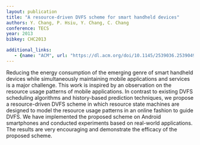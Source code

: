 ```yaml
---
layout: publication
title: "A resource-driven DVFS scheme for smart handheld devices"
authors: Y. Chang, P. Hsiu, Y. Chang, C. Chang
conference: TECS
year: 2013
bibkey: CHC2013

additional_links:
   - {name: "ACM", url: "https://dl.acm.org/doi/10.1145/2539036.2539049"}
---
```

Reducing the energy consumption of the emerging genre of smart handheld devices while simultaneously maintaining mobile applications and services is a major challenge. This work is inspired by an observation on the resource usage patterns of mobile applications. In contrast to existing DVFS scheduling algorithms and history-based prediction techniques, we propose a resource-driven DVFS scheme in which resource state machines are designed to model the resource usage patterns in an online fashion to guide DVFS. We have implemented the proposed scheme on Android smartphones and conducted experiments based on real-world applications. The results are very encouraging and demonstrate the efficacy of the proposed scheme.
